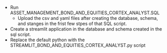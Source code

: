 * Run ASSET_MANAGEMENT_BOND_AND_EQUITIES_CORTEX_ANALYST.SQL
    * Upload the csv and yaml files after creating the database, schema, and stanges in the frist few stpes of that SQL script.
* Create a streamlit application in the database and schema created in the sql script.
* Replace the default python with the STREAMLIT_BOND_AND_EQUITIES_CORTEX_ANALYST.py script
